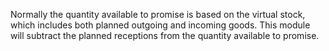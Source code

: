 Normally the quantity available to promise is based on the virtual
stock, which includes both planned outgoing and incoming goods. This
module will subtract the planned receptions from the quantity available
to promise.
